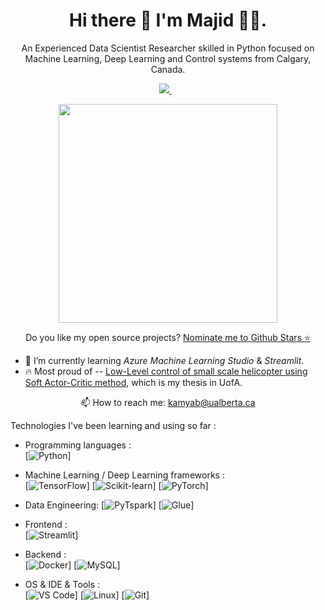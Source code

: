 <h1 align='center'>
  Hi there 👋 I'm Majid 👨‍💻.
</h1>

<p align='center'>
  An Experienced Data Scientist Researcher skilled in Python focused on Machine Learning, Deep Learning and Control systems from Calgary, Canada.
<p align='center'>

<a href="https://github.com/MKamyab1991">
<img src="https://img.shields.io/badge/linkedin-%230077B5.svg?&style=for-the-badge&logo=linkedin&logoColor=white" />
</a>&nbsp;&nbsp;
</p>
</p>

<p align='center'>
  <a href="#"><img src="https://github-readme-stats.vercel.app/api?username=MKamyab1991&show_icons=true&count_private=true&theme=dark" width="350"></a>
</p>

<p align='center'>
  Do you like my open source projects? <a href='https://stars.github.com/nominate/'>Nominate me to Github Stars ⭐</a>
</p>

- 🌱 I’m currently learning *Azure Machine Learning Studio* & *Streamlit*.
- 🔥 Most proud of -- [Low-Level control of small scale helicopter using Soft Actor-Critic method](https://era.library.ualberta.ca/items/7cfade5e-b0fe-4428-9770-f3eddcae6afb/download/87ef967e-3ff7-4695-bd3f-a0879541e766), which is my thesis in UofA.

<p align='center'>
  📫 How to reach me: <a href='mailto:kamyab@ualberta.ca'>kamyab@ualberta.ca</a>
</p>

Technologies I've been learning and using so far :

- Programming languages : <br />
    [![Python](http://img.shields.io/badge/-Python-eee?style=flat-square&logo=python&logoColor#F7BD2F)]
- Machine Learning / Deep Learning frameworks : <br />
    [![TensorFlow](http://img.shields.io/badge/-TensorFlow-eee?style=flat-square&logo=tensorflow&logoColor=FF6F00)]
    [![Scikit-learn](http://img.shields.io/badge/-Scikit--Learn-eee?style=flat-square&logo=scikit-learn&logoColor=e26d00)]
    [![PyTorch](http://img.shields.io/badge/-PyTorch-eee?style=flat-square&logo=pytorch&logoColor=EE4C2C)]
- Data Engineering:
  [![PyTspark](https://img.shields.io/badge/-Pyspark-eee?style=flat-square&logo=pytorch&logoColor=EE4C2C)]
  [![Glue](https://img.shields.io/badge/-Glue-eee?style=flat-square&logo=Glue&logoColor=EE4C2C)]

- Frontend : <br />
    [![Streamlit](https://img.shields.io/badge/-Streamlit-eee?style=flat-square&logo=streamlit&logoColor=2496ed)]
- Backend : <br />
    [![Docker](https://img.shields.io/badge/-Docker-eee?style=flat-square&logo=docker&logoColor=2496ed)]
    [![MySQL](http://img.shields.io/badge/-MySQL-eee?style=flat-square&logo=mysql&logoColor=4479A1)]
- OS & IDE & Tools : <br />
    [![VS Code](http://img.shields.io/badge/-VS%20Code-eee?style=flat-square&logo=visual-studio-code&logoColor=007ACC)]
    [![Linux](http://img.shields.io/badge/-Linux-eee?style=flat-square&logo=linux&logoColor=D67A10)]
    [![Git](http://img.shields.io/badge/-Git-eee?style=flat-square&logo=git&logoColor=F05032)]
  

